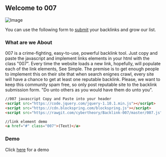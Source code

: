 ## Welcome to 007

  ![Image](https://encrypted-tbn0.gstatic.com/images?q=tbn:ANd9GcTrXEWum2fU8wSXhz-FcgCuS7g0MgLm32oMGtXwYEuS7jAg_JozEQ) 


You can use the following form to [submit](https://goo.gl/forms/cOYU57mxBtrD7mWh1) your backlinks and grow our list. 

### What are we About

007 is a crime-fighting, easy-to-use, powerful backlink tool. Just copy and paste the javascript and implement links elements in your html with the class "007". Every time the website loads a new link, hopefully, will populate each of the link elements, See Simple. The premise is to get enough people to implement this on their site that when search enignes crawl, every site will have a chance to get at least one reputable backlink. Please, we want to keep this community spam free, so only post reputable site to the backlink submission form. "Do unto others as you would have them do unto you".

```markdown
//007 javascript Copy and Paste into your header
<script src="https://code.jquery.com/jquery-1.10.1.min.js"></script>
<script src="https://cdn.blockspring.com/blockspring.js"></script>
<script src="https://rawgit.com/cybertheory/Backlink-007/master/007.js"></script>

//link element demo
<a href="#" class="007">(Text)</a>
```
### Demo
Click [here](/demo/index.html) for a demo
 

